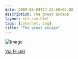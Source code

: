 ```yaml
---
date: 2009-08-04T17:22:00+02:00
description: The great escape
layout: stf.com.html
tags: [internet, img]
title: "The great escape"
---
```



![Image](https://c2.staticflickr.com/2/1005/1102090491_66ddc2d79c_b.jpg)

[Via FlickR](https://www.flickr.com/photos/ukaaa/1102090491/)
